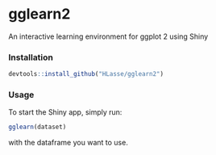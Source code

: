 # gglearn2
An interactive learning environment for ggplot 2 using Shiny

### Installation

```r
devtools::install_github("HLasse/gglearn2")
```

### Usage
To start the Shiny app, simply run:

```r
gglearn(dataset)
```
with the dataframe you want to use.
